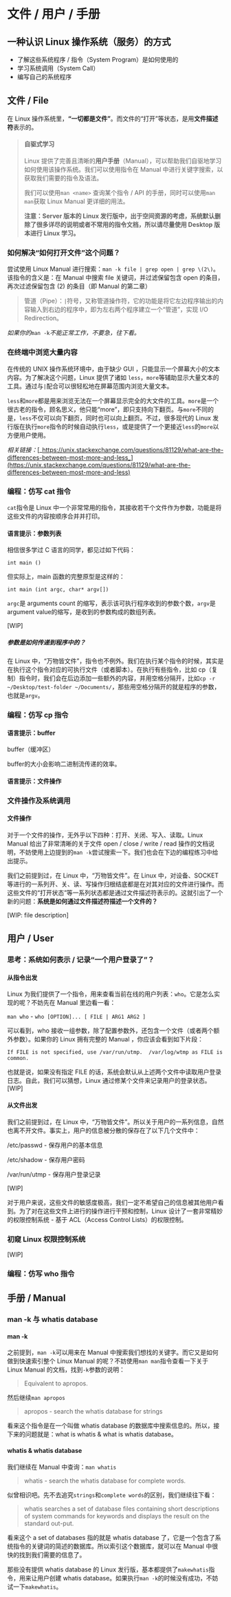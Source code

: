 # 文件 / 用户 / 手册

## 一种认识 Linux 操作系统（服务）的方式

* 了解这些系统程序 / 指令（System Program）是如何使用的
* 学习系统调用（System Call）
* 编写自己的系统程序

## 文件 / File

在 Linux 操作系统里，**“一切都是文件”**。而文件的“打开”等状态，是用**文件描述符**表示的。

> #### 自驱式学习
>
> Linux 提供了完善且清晰的**用户手册**（Manual），可以帮助我们自驱地学习如何使用该操作系统。我们可以使用指令在 Manual 中进行关键字搜索，以获取我们需要的指令及语法。
>
> 我们可以使用`man <name>` 查询某个指令 / API 的手册，同时可以使用`man man`获取 Linux Manual 更详细的用法。
>
> **注意：Server 版本的 Linux 发行版中，出于空间资源的考虑，系统默认删除了很多详尽的说明或者不常用的指令文档，所以请尽量使用 Desktop 版本进行 Linux 学习。**

### 如何解决“如何打开文件”这个问题？

尝试使用 Linux Manual 进行搜索：`man -k file | grep open | grep \(2\)`。该指令的含义是：在 Manual 中搜索 file 关键词，并过滤保留包含 open 的条目，再次过滤保留包含 \(2\) 的条目（即 Manual 的第二章）

> 管道（Pipe）：`|`符号，又称管道操作符，它的功能是将它左边程序输出的内容输入到右边的程序中，即为左右两个程序建立一个“管道”，实现 I/O Redirection。

_如果你的_`man -k`_不能正常工作，不要急，往下看。_

### 在终端中浏览大量内容

在传统的 UNIX 操作系统环境中，由于缺少 GUI ，只能显示一个屏幕大小的文本内容。为了解决这个问题，Linux 提供了诸如 `less`，`more`等辅助显示大量文本的工具。通过与`|`配合可以很轻松地在屏幕范围内浏览大量文本。

`less`和`more`都是用来浏览无法在一个屏幕显示完全的大文件的工具。`more`是一个很古老的指令，顾名思义，他只能“more”，即只支持向下翻页。与`more`不同的是，`less`不仅可以向下翻页，同时也可以向上翻页。不过，很多现代的 Linux 发行版在执行`more`指令的时候自动执行`less`，或是提供了一个更接近`less`的`more`以方便用户使用。

_相关链接：_[_https://unix.stackexchange.com/questions/81129/what-are-the-differences-between-most-more-and-less_](https://unix.stackexchange.com/questions/81129/what-are-the-differences-between-most-more-and-less)

### 编程：仿写 cat 指令

`cat`指令是 Linux 中一个非常常用的指令，其接收若干个文件作为参数，功能是将这些文件的内容按顺序合并并打印。

#### 语言提示：参数列表

相信很多学过 C 语言的同学，都见过如下代码：

`int main ()`

但实际上，main 函数的完整原型是这样的：

`int main (int argc, char* argv[])`

`argc`是 arguments count 的缩写，表示该可执行程序收到的参数个数，`argv`是 argument value的缩写，是收到的参数构成的数组列表。

\[WIP\]

##### 参数是如何传递到程序中的？

在 Linux 中，“万物皆文件”，指令也不例外。我们在执行某个指令的时候，其实是在执行这个指令对应的可执行文件（或者脚本）。在执行有些指令，比如 cp（复制）指令时，我们会在后边添加一些额外的内容，并用空格分隔开，比如`cp -r ~/Desktop/test-folder ~/Documents/`，那些用空格分隔开的就是程序的参数，也就是`argv`。

### 编程：仿写 cp 指令

#### 语言提示：buffer

buffer（缓冲区）

buffer的大小会影响二进制流传递的效率。

#### 语言提示：文件操作

### 文件操作及系统调用

#### 文件操作

对于一个文件的操作，无外乎以下四种：打开、关闭、写入、读取。Linux Manual 给出了非常清晰的关于文件 open / close / write / read 操作的文档说明，不妨使用上边提到的`man -k`尝试搜索一下。我们也会在下边的编程练习中给出提示。

我们之前提到过，在 Linux 中，“万物皆文件”。在 Linux 中，对设备、SOCKET等进行的一系列开、关、读、写操作归根结底都是在对其对应的文件进行操作。而这些文件的“打开状态”等一系列状态都是通过文件描述符表示的。这就引出了一个新的问题：**系统是如何通过文件描述符描述一个文件的？**

\[WIP: file description\]

## 用户 / User

### 思考：系统如何表示 / 记录“一个用户登录了”？

#### 从指令出发

Linux 为我们提供了一个指令，用来查看当前在线的用户列表：`who`。它是怎么实现的呢？不妨先在 Manual 里边看一看：

`man who` - `who [OPTION]... [ FILE | ARG1 ARG2 ]`

可以看到，who 接收一组参数，除了配置参数外，还包含一个文件（或者两个额外参数）。如果你的 Linux 拥有完整的 Manual ，你应该会看到如下片段：

`If FILE is not specified, use /var/run/utmp.  /var/log/wtmp as FILE is common.`

也就是说，如果没有指定 FILE 的话，系统会默认从上述两个文件中读取用户登录日志。自此，我们可以猜想，Linux 通过修某个文件来记录用户的登录状态。\[WIP\]

#### 从文件出发

我们之前提到过，在 Linux 中，“万物皆文件”。所以关于用户的一系列信息，自然也离不开文件。事实上，用户的信息被分散的保存在了以下几个文件中：

/etc/passwd - 保存用户的基本信息

/etc/shadow - 保存用户密码

/var/run/utmp - 保存用户登录记录

\[WIP\]

对于用户来说，这些文件的敏感度极高，我们一定不希望自己的信息被其他用户看到。为了对在这些文件上进行的操作进行干预和控制，Linux 设计了一套非常精妙的权限控制系统 - 基于 ACL（Access Control Lists）的权限控制。

### 初窥 Linux 权限控制系统

\[WIP\]

### 编程：仿写 who 指令

## 手册 / Manual

### man -k 与 whatis database

#### man -k

之前提到，`man -k`可以用来在 Manual 中搜索我们想找的关键字。而它又是如何做到快速索引整个 Linux Manual 的呢？不妨使用`man man`指令查看一下关于 Linux  Manual 的文档，找到`-k`参数的说明：

> Equivalent to apropos.

然后继续`man apropos`

> apropos - search the whatis database for strings

看来这个指令是在一个叫做 whatis database 的数据库中搜索信息的。所以，接下来的问题就是：what is whatis & what is whatis database。

#### whatis & whatis database

我们继续在 Manual 中查询：`man whatis`

> whatis - search the whatis database for complete words.

似曾相识吧。先不去追究`strings`和`complete words`的区别，我们继续往下看：

> whatis searches a set of database files containing short descriptions of system commands for keywords and displays the result on the standard out-put.

看来这个 a set of databases 指的就是 whatis database 了，它是一个包含了系统指令的关键词的简述的数据库。所以索引这个数据库，就可以在 Manual 中很快的找到我们需要的信息了。

那些没有提供 whatis database 的 Linux 发行版，基本都提供了`makewhatis`指令，用来让用户创建 whatis database。如果执行`man -k`的时候没有成功，不妨试一下`makewhatis`。

